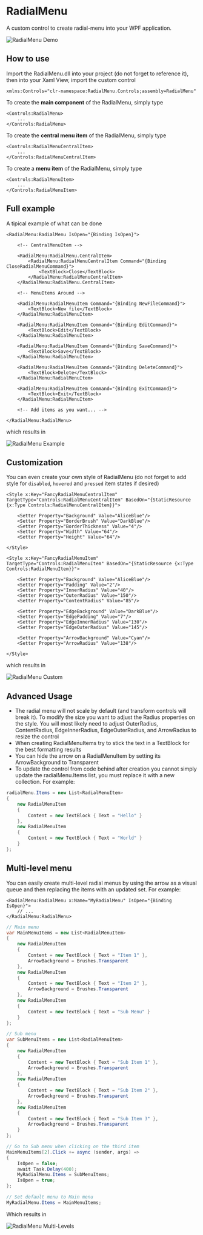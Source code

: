 RadialMenu
===========

A custom control to create radial-menu into your WPF application.

![RadialMenu Demo](https://raw.githubusercontent.com/Julien-Marcou/RadialMenu/master/Resources/RadialMenu.gif)

How to use
-----------

Import the RadialMenu.dll into your project (do not forget to reference it),
then into your Xaml View, import the custom control

    xmlns:Controls="clr-namespace:RadialMenu.Controls;assembly=RadialMenu"

To create the **main component** of the RadialMenu, simply type

```xaml
<Controls:RadialMenu>
    ...
</Controls:RadialMenu>
```

To create the **central menu item** of the RadialMenu, simply type

```xaml
<Controls:RadialMenuCentralItem>
    ...
</Controls:RadialMenuCentralItem>
```

To create a **menu item** of the RadialMenu, simply type

```xaml
<Controls:RadialMenuItem>
    ...
</Controls:RadialMenuItem>
```

Full example
-----------

A tipical example of what can be done

```xaml
<RadialMenu:RadialMenu IsOpen="{Binding IsOpen}">

    <!-- CentralMenuItem -->

    <RadialMenu:RadialMenu.CentralItem>
        <RadialMenu:RadialMenuCentralItem Command="{Binding CloseRadialMenuCommand}">
            <TextBlock>Close</TextBlock>
        </RadialMenu:RadialMenuCentralItem>
    </RadialMenu:RadialMenu.CentralItem>

    <!-- MenuItems Around -->

    <RadialMenu:RadialMenuItem Command="{Binding NewFileCommand}">
        <TextBlock>New file</TextBlock>
    </RadialMenu:RadialMenuItem>

    <RadialMenu:RadialMenuItem Command="{Binding EditCommand}">
        <TextBlock>Edit</TextBlock>
    </RadialMenu:RadialMenuItem>

    <RadialMenu:RadialMenuItem Command="{Binding SaveCommand}">
        <TextBlock>Save</TextBlock>
    </RadialMenu:RadialMenuItem>

    <RadialMenu:RadialMenuItem Command="{Binding DeleteCommand}">
        <TextBlock>Delete</TextBlock>
    </RadialMenu:RadialMenuItem>

    <RadialMenu:RadialMenuItem Command="{Binding ExitCommand}">
        <TextBlock>Exit</TextBlock>
    </RadialMenu:RadialMenuItem>

    <!-- Add items as you want... -->

</RadialMenu:RadialMenu>
```

which results in

![RadialMenu Example](https://raw.githubusercontent.com/Julien-Marcou/RadialMenu/master/Resources/RadialMenuExample.png)

Customization
-----------

You can even create your own style of RadialMenu (do not forget to add style for `disabled`, `hovered` and `pressed` item states if desired)

```xaml
<Style x:Key="FancyRadialMenuCentralItem" TargetType="Controls:RadialMenuCentralItem" BasedOn="{StaticResource {x:Type Controls:RadialMenuCentralItem}}">

    <Setter Property="Background" Value="AliceBlue"/>
    <Setter Property="BorderBrush" Value="DarkBlue"/>
    <Setter Property="BorderThickness" Value="4"/>
    <Setter Property="Width" Value="64"/>
    <Setter Property="Height" Value="64"/>

</Style>

<Style x:Key="FancyRadialMenuItem" TargetType="Controls:RadialMenuItem" BasedOn="{StaticResource {x:Type Controls:RadialMenuItem}}">

    <Setter Property="Background" Value="AliceBlue"/>
    <Setter Property="Padding" Value="2"/>
    <Setter Property="InnerRadius" Value="40"/>
    <Setter Property="OuterRadius" Value="150"/>
    <Setter Property="ContentRadius" Value="85"/>

    <Setter Property="EdgeBackground" Value="DarkBlue"/>
    <Setter Property="EdgePadding" Value="7"/>
    <Setter Property="EdgeInnerRadius" Value="130"/>
    <Setter Property="EdgeOuterRadius" Value="145"/>

    <Setter Property="ArrowBackground" Value="Cyan"/>
    <Setter Property="ArrowRadius" Value="138"/>

</Style>
```

which results in

![RadialMenu Custom](https://raw.githubusercontent.com/Julien-Marcou/RadialMenu/master/Resources/RadialMenuCustom.png)

Advanced Usage
-----------

- The radial menu will not scale by default (and transform controls will break it).  To modify the size you want to adjust the Radius properties on the style.  You will most likely need to adjust OuterRadius, ContentRadius, EdgeInnerRadius, EdgeOuterRadius, and ArrowRadius to resize the control
- When creating RadialMenuItems try to stick the text in a TextBlock for the best formatting results
- You can hide the arrow on a RadialMenuItem by setting its ArrowBackground to Transparent
- To update the control from code behind after creation you cannot simply update the radialMenu.Items list, you must replace it with a new collection.  For example:

```csharp
radialMenu.Items = new List<RadialMenuItem>
{
    new RadialMenuItem
    {
        Content = new TextBlock { Text = "Hello" }
    },
    new RadialMenuItem
    {
        Content = new TextBlock { Text = "World" }
    }
};
```

Multi-level menu
-----------

You can easily create multi-level radial menus by using the arrow as a visual queue and then replacing the items with an updated set.  For example:

```xaml
<RadialMenu:RadialMenu x:Name="MyRadialMenu" IsOpen="{Binding IsOpen}">
    // ...
</RadialMenu:RadialMenu>
```

```csharp
// Main menu
var MainMenuItems = new List<RadialMenuItem>
{
    new RadialMenuItem
    {
        Content = new TextBlock { Text = "Item 1" },
        ArrowBackground = Brushes.Transparent
    },
    new RadialMenuItem
    {
        Content = new TextBlock { Text = "Item 2" },
        ArrowBackground = Brushes.Transparent
    },
    new RadialMenuItem
    {
        Content = new TextBlock { Text = "Sub Menu" }
    }
};

// Sub menu
var SubMenuItems = new List<RadialMenuItem>
{
    new RadialMenuItem
    {
        Content = new TextBlock { Text = "Sub Item 1" },
        ArrowBackground = Brushes.Transparent
    },
    new RadialMenuItem
    {
        Content = new TextBlock { Text = "Sub Item 2" },
        ArrowBackground = Brushes.Transparent
    },
    new RadialMenuItem
    {
        Content = new TextBlock { Text = "Sub Item 3" },
        ArrowBackground = Brushes.Transparent
    }
};

// Go to Sub menu when clicking on the third item
MainMenuItems[2].Click += async (sender, args) =>
{
    IsOpen = false;
    await Task.Delay(400);
    MyRadialMenu.Items = SubMenuItems;
    IsOpen = true;
};

// Set default menu to Main menu
MyRadialMenu.Items = MainMenuItems;
```

Which results in

![RadialMenu Multi-Levels](https://raw.githubusercontent.com/Julien-Marcou/RadialMenu/master/Resources/RadialMenuMultiLevels.png)
